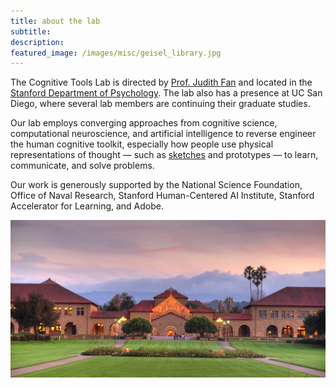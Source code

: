 ```yaml
---
title: about the lab
subtitle: 
description: 
featured_image: /images/misc/geisel_library.jpg
---
```


The Cognitive Tools Lab is directed by [Prof. Judith Fan](https://profiles.stanford.edu/judith-fan) and located in the [Stanford Department of Psychology](https://psychology.stanford.edu/). The lab also has a presence at UC San Diego, where several lab members are continuing their graduate studies.

Our lab employs converging approaches from cognitive science, computational neuroscience, and artificial intelligence to reverse engineer the human cognitive toolkit, especially how people use physical representations of thought — such as [sketches](https://www.nature.com/articles/s44159-023-00212-w) and prototypes — to learn, communicate, and solve problems.

Our work is generously supported by the National Science Foundation, Office of Naval Research, Stanford Human-Centered AI Institute, Stanford Accelerator for Learning, and Adobe. 

<!-- ![](/images/misc/geisel_library.jpg) -->

![](/images/misc/stanford_oval.jpeg)
